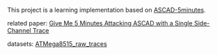 This project is a learning implementation based on [ASCAD-5minutes](https://github.com/cassiersg/ASCAD-5minutes).

related paper: [Give Me 5 Minutes Attacking ASCAD with a Single Side-Channel Trace](https://eprint.iacr.org/2021/817)

datasets: [ATMega8515_raw_traces](https://www.data.gouv.fr/s/resources/ascad/20180530-163000/ASCAD_data.zip)
